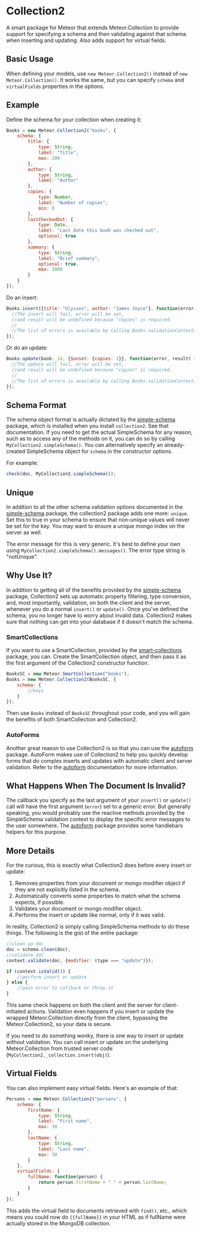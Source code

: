 Collection2
=========================

A smart package for Meteor that extends Meteor.Collection to provide support for specifying a schema and then validating against that schema when inserting and updating. Also adds support for virtual fields.

## Basic Usage

When defining your models, use `new Meteor.Collection2()` instead of `new Meteor.Collection()`. It works the same, but you can specify `schema` and `virtualFields` properties in the options.

## Example

Define the schema for your collection when creating it:

```js
Books = new Meteor.Collection2("books", {
    schema: {
        title: {
            type: String,
            label: "Title",
            max: 200
        },
        author: {
            type: String,
            label: "Author"
        },
        copies: {
            type: Number,
            label: "Number of copies",
            min: 0
        },
        lastCheckedOut: {
            type: Date,
            label: "Last date this book was checked out",
            optional: true
        },
        summary: {
            type: String,
            label: "Brief summary",
            optional: true,
            max: 1000
        }
    }
});
```

Do an insert:

```js
Books.insert({title: "Ulysses", author: "James Joyce"}, function(error, result) {
  //The insert will fail, error will be set,
  //and result will be undefined because "copies" is required.
  //
  //The list of errors is available by calling Books.validationContext().invalidKeys()
});
```

Or do an update:

```js
Books.update(book._id, {$unset: {copies: 1}}, function(error, result) {
  //The update will fail, error will be set,
  //and result will be undefined because "copies" is required.
  //
  //The list of errors is available by calling Books.validationContext().invalidKeys()
});
```

## Schema Format

The schema object format is actually dictated by the [simple-schema](https://github.com/aldeed/meteor-simple-schema) package,
which is installed when you install `collection2`. See that documentation. If
you need to get the actual SimpleSchema for any reason, such as to access any
of the methods on it, you can do so by calling `MyCollection2.simpleSchema()`.
You can alternatively specify an already-created SimpleSchema object for `schema`
in the constructor options.

For example:

```js
check(doc, MyCollection2.simpleSchema());
```

## Unique

In addition to all the other schema validation options documented in the 
[simple-schema](https://github.com/aldeed/meteor-simple-schema) package, the
collection2 package adds one more: `unique`. Set this to true in your schema
to ensure that non-unique values will never be set for the key. You may want
to ensure a unique mongo index on the server as well.

The error message for this is very generic. It's best to define your own using
`MyCollection2.simpleSchema().messages()`. The error type string is "notUnique".

## Why Use It?

In addition to getting all of the benefits provided by the [simple-schema](https://github.com/aldeed/meteor-simple-schema) package,
Collection2 sets up automatic property filtering, type conversion, and,
most importantly, validation, on both the client and the server, whenever you do
a normal `insert()` or `update()`. Once you've defined the schema, you no longer
have to worry about invalid data. Collection2 makes sure that nothing can get
into your database if it doesn't match the schema.

### SmartCollections

If you want to use a SmartCollection, provided by the
[smart-collections](https://github.com/arunoda/meteor-smart-collections) package,
you can. Create the SmartCollection object, and then pass it as the first argument
of the Collection2 constructor function.

```js
BooksSC = new Meteor.SmartCollection("books");
Books = new Meteor.Collection2(BooksSC, {
    schema: {
        //keys
    }
});
```

Then use `Books` instead of `BooksSC` throughout your code, and you will gain the
benefits of both SmartCollection and Collection2.

### AutoForms

Another great reason to use Collection2 is so that you can use the [autoform](https://github.com/aldeed/meteor-autoform) package.
AutoForm makes use of Collection2 to help you quickly develop forms that do complex inserts
and updates with automatic client and server validation. Refer to the [autoform](https://github.com/aldeed/meteor-autoform)
documentation for more information.

## What Happens When The Document Is Invalid?

The callback you specify as the last argument of your `insert()` or `update()` call
will have the first argument (`error`) set to a generic error. But generally speaking,
you would probably use the reactive methods provided by the SimpleSchema validation context to display
the specific error messages to the user somewhere. The [autoform](https://github.com/aldeed/meteor-autoform) package provides
some handlebars helpers for this purpose.

## More Details

For the curious, this is exactly what Collection2 does before every insert or update:

1. Removes properties from your document or mongo modifier object if they are not explicitly listed in the schema.
2. Automatically converts some properties to match what the schema expects, if possible.
3. Validates your document or mongo modifier object.
4. Performs the insert or update like normal, only if it was valid.

In reality, Collection2 is simply calling SimpleSchema methods to do these things. The following
is the gist of the entire package:

```js
//clean up doc
doc = schema.clean(doc);
//validate doc
context.validate(doc, {modifier: (type === "update")});

if (context.isValid()) {
    //perform insert or update
} else {
    //pass error to callback or throw it
}
```

This same check happens on both the client and the server for client-initiated actions.
Validation even happens if you insert or update the wrapped Meteor.Collection
directly from the client, bypassing the Meteor.Collection2, so your data is secure.

If you need to do something wonky, there is one way to insert or update without
validation. You can call insert or update on the underlying Meteor.Collection
from trusted server code (`MyCollection2._collection.insert(obj)`).

## Virtual Fields

You can also implement easy virtual fields. Here's an example of that:

```js
Persons = new Meteor.Collection2("persons", {
    schema: {
        firstName: {
            type: String,
            label: "First name",
            max: 30
        },
        lastName: {
            type: String,
            label: "Last name",
            max: 30
        }
    },
    virtualFields: {
        fullName: function(person) {
            return person.firstName + " " + person.lastName;
        }
    }
});
```

This adds the virtual field to documents retrieved with `find()`, etc., which means you could now do `{{fullName}}` in your HTML as if fullName were actually stored in the MongoDB collection.
